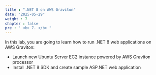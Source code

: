 ```yaml
---
title : ".NET 8 on AWS Graviton"
date: "2025-05-29" 
weight : 7
chapter : false
pre : " <b> 7. </b> "
---
```


In this lab, you are going to learn how to run .NET 8 web applications on AWS Graviton:

- Launch new Ubuntu Server EC2 instance powered by AWS Graviton processor
- Install .NET 8 SDK and create sample ASP.NET web application

<!-- ### Content:

8.1. [Launch EC2 instance](8.1-Launch-EC2/_index.md)\
8.2. [Install .NET 8 SDK](8.2-Install/)\
8.2. [Create sample .NET 8 web application](8.3-Create-sample/) -->
